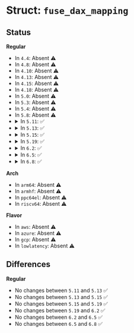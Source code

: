 # Struct: <code>fuse_dax_mapping</code>

## Status
<b>Regular</b>
<ul>
<li>
In <code>4.4</code>: Absent ⚠️
</li>
<li>
In <code>4.8</code>: Absent ⚠️
</li>
<li>
In <code>4.10</code>: Absent ⚠️
</li>
<li>
In <code>4.13</code>: Absent ⚠️
</li>
<li>
In <code>4.15</code>: Absent ⚠️
</li>
<li>
In <code>4.18</code>: Absent ⚠️
</li>
<li>
In <code>5.0</code>: Absent ⚠️
</li>
<li>
In <code>5.3</code>: Absent ⚠️
</li>
<li>
In <code>5.4</code>: Absent ⚠️
</li>
<li>
In <code>5.8</code>: Absent ⚠️
</li>
<li>
<details>
<summary>In <code>5.11</code>: ✅</summary>

```c
struct fuse_dax_mapping {
    struct inode *inode;
    struct list_head list;
    struct interval_tree_node itn;
    struct list_head busy_list;
    u64 window_offset;
    loff_t length;
    bool writable;
    refcount_t refcnt;
};
```
</details>
</li>
<li>
<details>
<summary>In <code>5.13</code>: ✅</summary>

```c
struct fuse_dax_mapping {
    struct inode *inode;
    struct list_head list;
    struct interval_tree_node itn;
    struct list_head busy_list;
    u64 window_offset;
    loff_t length;
    bool writable;
    refcount_t refcnt;
};
```
</details>
</li>
<li>
<details>
<summary>In <code>5.15</code>: ✅</summary>

```c
struct fuse_dax_mapping {
    struct inode *inode;
    struct list_head list;
    struct interval_tree_node itn;
    struct list_head busy_list;
    u64 window_offset;
    loff_t length;
    bool writable;
    refcount_t refcnt;
};
```
</details>
</li>
<li>
<details>
<summary>In <code>5.19</code>: ✅</summary>

```c
struct fuse_dax_mapping {
    struct inode *inode;
    struct list_head list;
    struct interval_tree_node itn;
    struct list_head busy_list;
    u64 window_offset;
    loff_t length;
    bool writable;
    refcount_t refcnt;
};
```
</details>
</li>
<li>
<details>
<summary>In <code>6.2</code>: ✅</summary>

```c
struct fuse_dax_mapping {
    struct inode *inode;
    struct list_head list;
    struct interval_tree_node itn;
    struct list_head busy_list;
    u64 window_offset;
    loff_t length;
    bool writable;
    refcount_t refcnt;
};
```
</details>
</li>
<li>
<details>
<summary>In <code>6.5</code>: ✅</summary>

```c
struct fuse_dax_mapping {
    struct inode *inode;
    struct list_head list;
    struct interval_tree_node itn;
    struct list_head busy_list;
    u64 window_offset;
    loff_t length;
    bool writable;
    refcount_t refcnt;
};
```
</details>
</li>
<li>
<details>
<summary>In <code>6.8</code>: ✅</summary>

```c
struct fuse_dax_mapping {
    struct inode *inode;
    struct list_head list;
    struct interval_tree_node itn;
    struct list_head busy_list;
    u64 window_offset;
    loff_t length;
    bool writable;
    refcount_t refcnt;
};
```
</details>
</li>
</ul>
<b>Arch</b>
<ul>
<li>
In <code>arm64</code>: Absent ⚠️
</li>
<li>
In <code>armhf</code>: Absent ⚠️
</li>
<li>
In <code>ppc64el</code>: Absent ⚠️
</li>
<li>
In <code>riscv64</code>: Absent ⚠️
</li>
</ul>
<b>Flavor</b>
<ul>
<li>
In <code>aws</code>: Absent ⚠️
</li>
<li>
In <code>azure</code>: Absent ⚠️
</li>
<li>
In <code>gcp</code>: Absent ⚠️
</li>
<li>
In <code>lowlatency</code>: Absent ⚠️
</li>
</ul>

## Differences
<b>Regular</b>
<ul>
<li>
No changes between <code>5.11</code> and <code>5.13</code> ✅
</li>
<li>
No changes between <code>5.13</code> and <code>5.15</code> ✅
</li>
<li>
No changes between <code>5.15</code> and <code>5.19</code> ✅
</li>
<li>
No changes between <code>5.19</code> and <code>6.2</code> ✅
</li>
<li>
No changes between <code>6.2</code> and <code>6.5</code> ✅
</li>
<li>
No changes between <code>6.5</code> and <code>6.8</code> ✅
</li>
</ul>
